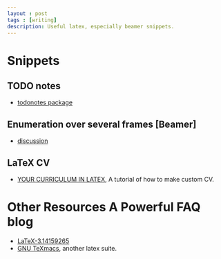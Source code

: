 ```yaml
---
layout : post
tags : [writing]
description: Useful latex, especially beamer snippets.
---
```


# Snippets

## TODO notes

+ [todonotes package](http://www.texample.net/tikz/examples/todo-notes/)

## Enumeration over several frames [Beamer]

+ [discussion](http://www.latex-community.org/forum/viewtopic.php?f=44&t=9362&sid=288bcd91ac509f9b951d7d25ca094e8d&start=10)

## LaTeX CV

+ [YOUR CURRICULUM IN LATEX](http://stefano.italians.nl/archives/5), A tutorial of how to make custom CV.

# Other Resources A Powerful FAQ blog

+ [LaTeX-3.14159265](http://blog.sina.com.cn/wangzhaoli11)    
+ [GNU TeXmacs](http://www.texmacs.org/), another latex suite.    

